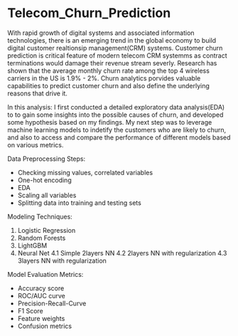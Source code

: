 # Telecom_Churn_Prediction

With rapid growth of digital systems and associated information technologies, there is an emerging trend in the global economy to build digital customer realtionsip management(CRM) systems. Customer churn prediction is critical feature of modern telecom CRM systemms as contract terminations would damage their revenue stream severly. Research has shown that the average monthly churn rate among the top 4 wireless carriers in the US is 1.9% - 2%. Churn analytics porvides valuable capabilities to predict customer churn and also define the underlying reasons that drive it. 

In this analysis: I first conducted a detailed exploratory data analysis(EDA) to to gain some insights into the possible causes of churn, and developed some hypothesis based on my findings. My next step was to leverage machine learning models to indetify the customers who are likely to churn, and also to access and compare the performance of different models based on various metrics. 

Data Preprocessing Steps:
 - Checking missing values, correlated variables
 - One-hot encoding 
 - EDA
 - Scaling all variables
 - Splitting data into training and testing sets

Modeling Techniques: 

  1. Logistic Regression 
  2. Random Forests
  3. LightGBM
  4. Neural Net 
    4.1 Simple 2layers NN
    4.2 2layers NN with regularization 
    4.3 3layers NN with regularization 

Model Evaluation Metrics:

- Accuracy score 
- ROC/AUC curve 
- Precision-Recall-Curve
- F1 Score 
- Feature weights 
- Confusion metrics
